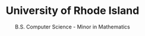 ---
order: 1
title: University of Rhode Island
subtitle: B.S. Computer Science - Minor in Mathematics
period: Spring 2026
image: /assets/schools/uri.png
description: |
  <ul>
    <li>GPA 3.9 / 4.0</li>
    <li>Dean's List 2x</li>
    <li>C++, Java, OOP, Data Science, Operating Systems, Linear Algebra, Combinatorics</li>
  </ul>
---